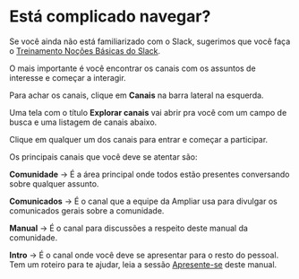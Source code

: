 # Está complicado navegar?

Se você ainda não está familiarizado com o Slack, sugerimos que você faça o [Treinamento Noções Básicas do Slack](https://slack.com/intl/pt-br/resources/slack-101).

O mais importante é você encontrar os canais com os assuntos de interesse e começar a interagir.

Para achar os canais, clique em **Canais** na barra lateral na esquerda.

Uma tela com o título **Explorar canais** vai abrir pra você com um campo de busca e uma listagem de canais abaixo.

Clique em qualquer um dos canais para entrar e começar a participar.

Os principais canais que você deve se atentar são:

**Comunidade** → É a área principal onde todos estão presentes conversando sobre qualquer assunto.

**Comunicados** → É o canal que a equipe da Ampliar usa para divulgar os comunicados gerais sobre a comunidade.

**Manual** → É o canal para discussões a respeito deste manual da comunidade.

**Intro** → É o canal onde você deve se apresentar para o resto do pessoal. Tem um roteiro para te ajudar, leia a sessão [Apresente-se](https://docs.ampliar.network/primeiros-passos#apresente-se) deste manual.



